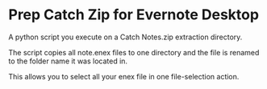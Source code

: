 # Prep Catch Zip for Evernote Desktop

A python script you execute on a Catch Notes.zip extraction directory.

The script copies all note.enex files to one directory and the file is renamed to the folder name it was located in.

This allows you to select all your enex file in one file-selection action. 
